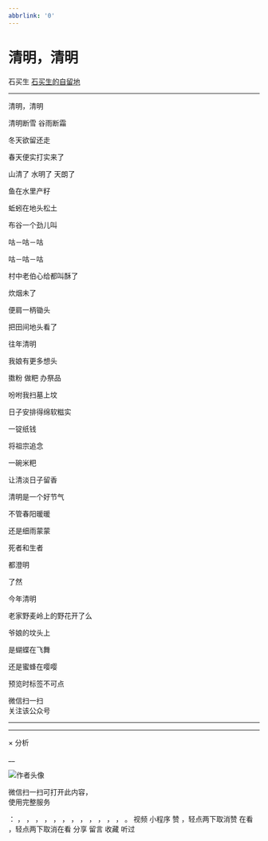 ```yaml
---
abbrlink: '0'
---
```

#  清明，清明

石买生  [ 石买生的自留地 ](javascript:void\(0\);)

__ _ _ _ _

清明，清明

清明断雪 谷雨断霜

冬天欲留还走

春天便实打实来了

山清了 水明了 天朗了

鱼在水里产籽

蚯蚓在地头松土

布谷一个劲儿叫

咕－咕－咕

咕－咕－咕

村中老伯心给都叫酥了

炊烟未了

便肩一柄锄头

把田间地头看了

往年清明

我娘有更多想头

擞粉 做粑 办祭品

吩咐我扫墓上坟

日子安排得绵软糍实

一锭纸钱

将祖宗追念

一碗米粑

让清淡日子留香

清明是一个好节气

不管春阳暖暖

还是细雨蒙蒙

死者和生者

都澄明

了然

今年清明

老家野麦岭上的野花开了么

爷娘的坟头上

是蝴蝶在飞舞

还是蜜蜂在嘤嘤

  

预览时标签不可点

微信扫一扫  
关注该公众号





****



****



×  分析

__

![作者头像](http://mmbiz.qpic.cn/mmbiz_png/hVNLue76EhibricgkQZeT964ria54dgJkqVBX9ibyvn7PmGOltlupHdVshOibeQZDSypqiaIBNKdw8cwXfXfBZkPVgVg/0?wx_fmt=png)

微信扫一扫可打开此内容，  
使用完整服务

：  ，  ，  ，  ，  ，  ，  ，  ，  ，  ，  ，  ，  。  视频  小程序  赞  ，轻点两下取消赞  在看  ，轻点两下取消在看
分享  留言  收藏  听过

